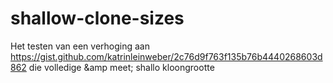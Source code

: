 # shallow-clone-sizes
Het testen van een verhoging aan https://gist.github.com/katrinleinweber/2c76d9f763f135b76b4440268603d862 die volledige &amp meet; shallo kloongrootte
